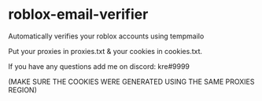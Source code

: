 # roblox-email-verifier
Automatically verifies your roblox accounts using tempmailo

Put your proxies in proxies.txt & your cookies in cookies.txt.

If you have any questions add me on discord: kre#9999

(MAKE SURE THE COOKIES WERE GENERATED USING THE SAME PROXIES REGION)
